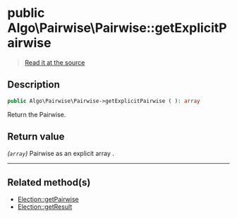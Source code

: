 # public Algo\Pairwise\Pairwise::getExplicitPairwise

> [Read it at the source](https://github.com/julien-boudry/Condorcet/blob/master/src/Algo/Pairwise/Pairwise.php#L151)

## Description    

```php
public Algo\Pairwise\Pairwise->getExplicitPairwise ( ): array
```

Return the Pairwise.
    

## Return value   

*(`array`)* Pairwise as an explicit array .


---------------------------------------

## Related method(s)      

* [Election::getPairwise](/Docs/api-reference/Election%20Class/Election--getPairwise.md)    
* [Election::getResult](/Docs/api-reference/Election%20Class/Election--getResult.md)    
